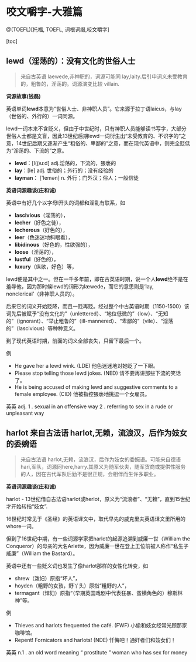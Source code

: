 # 咬文嚼字-大雅篇

@(TOEFL)[托福, TOEFL, 词根词缀,咬文嚼字]



[toc]



## lewd（淫荡的）：没有文化的世俗人士

> 来自古英语 laewede,非神职的，词源可能同 lay,laity.后引申词义未受教育的，粗鲁的，淫荡的。词源演变比较 villain.

**词源故事(钱磊)**

英语单词**lewd**本意为“世俗人士、非神职人员”。它来源于拉丁语laicus，与lay（世俗的、外行的）一词同源。

lewd一词本来不含贬义，但由于中世纪时，只有神职人员能够读书写字，大部分世俗人士都是文盲，因此13世纪后期lewd一词衍生出“未受教育的、不识字的”之意，14世纪后期又逐渐产生“粗俗的、卑鄙的”之意，而在现代英语中，则完全贬低为“淫荡的、下流的”之意。

- **lewd**：[l(j)uːd] adj.淫荡的，下流的，猥亵的
- **lay**：[le] adj. 世俗的；外行的；没有经验的
- **layman**： ['lemən] n. 外行；门外汉；俗人；一般信徒



**英语词源趣谈(庄和诚)**

英语中有好几个以字母l开头的词都和淫乱有联系，如

- **lascivious**（淫荡的），
- **lecher**（好色之徒），
- **lecherous**（好色的），
- **leer**（色迷迷地斜眼看），
- **libidinous**（好色的，性欲强的），
- **loose**（淫荡的），
- **lustful**（好色的），
- **luxury**（纵欲，好色）等，

lewd便是其中之一。但在一千多年前，即在古英语时期，说一个人**lewd**绝不是在羞辱他，因为那时候lewd的词形为læwede，而它的意思则是‘lay, nonclerical’（非神职人员的）。

后来它的词义开始贬降，而且一贬再贬。经过整个中古英语时期（1150-1500）该词先后被赋予“没有文化的”（unlettered）、“地位低微的”（low）、“无知的”（ignorant）、“举止粗鲁的”（ill-mannered）、“卑鄙的”（vile）、“淫荡的”（lascivious）等种种意义。

到了现代英语时期，前面的词义全部丧失，只留下最后一个。

例　

- He gave her a lewd wink. (LDE) 他色迷迷地对她眨了一下眼。
- Please stop telling those lewd jokes. (NED) 请不要再讲那些下流的笑话了。
- He is being accused of making lewd and suggestive comments to a female employee. (CID) 他被指控猥亵地挑逗一个女雇员。

英英  adj.
1 . sexual in an offensive way 
2 . referring to sex in a rude or unpleasant way 





## harlot 来自古法语 harlot,无赖，流浪汉，后作为妓女的委婉语

> 来自古法语 harlot,无赖，流浪汉，后作为妓女的委婉语。可能来自德语 hari,军队，词源同here,harry.其原义为随军伙夫，随军货商或提供性服务的人，因在古代军队后勤不是很正规，会相伴而生许多职业。



**英语词源趣谈(庄和诚)**

harlot - 13世纪借自古法语harlot或herlot，原义为“流浪者”、“无赖”，直到15世纪才开始转指“妓女”.

16世纪时常见于《圣经》的英语译文中，取代早先的威克里夫英语译文里所用的whore一词。

但到了16世纪中期，有一些词源学家把harlot的起源追溯到威廉一世（William the Conqueror）的母亲的大名Arlette，因为威廉一世在登上王位前被人称作“私生子威廉”（William the Bastard）。

英语中还有一些贬义词也发生了像harlot那样的女性化转变，如

- shrew（泼妇）原指“坏人”，
- hoyden（粗野的女孩，野丫头）原指“粗野的人”，
- termagant（悍妇）原指“（早期英国戏剧中代表狂暴、蛮横角色的）穆斯林神”等。

例　

- Thieves and harlots frequented the café. (FWF) 小偷和妓女经常光顾那家咖啡馆。
- Repent! Fornicators and harlots! (NDE) 忏悔吧！通奸者们和妓女们！



英英  n.1 . an old word meaning “ prostitute ” woman who has sex for money 